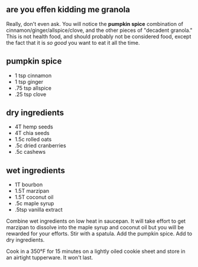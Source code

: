 are you effen kidding me granola
---
Really, don't even ask. You will notice the **pumpkin spice** combination of cinnamon/ginger/allspice/clove, and the other pieces of "decadent granola." This is not health food, and should probably not be considered food, except the fact that it is *so good* you want to eat it all the time.

pumpkin spice
---
- 1 tsp cinnamon
- 1 tsp ginger
- .75 tsp allspice
- .25 tsp clove

dry ingredients
---
- 4T hemp seeds
- 4T chia seeds
- 1.5c rolled oats
- .5c dried cranberries
- .5c cashews

wet ingredients
---
- 1T bourbon
- 1.5T marzipan
- 1.5T coconut oil
- .5c maple syrup
- .5tsp vanilla extract

Combine wet ingredients on low heat in saucepan. It will take effort to get marzipan to dissolve into the maple syrup and coconut oil but you will be rewarded for your efforts. Stir with a spatula. Add the pumpkin spice. Add to dry ingredients.

Cook in a 350°F for 15 minutes on a lightly oiled cookie sheet and store in an airtight tupperware. It won't last.
